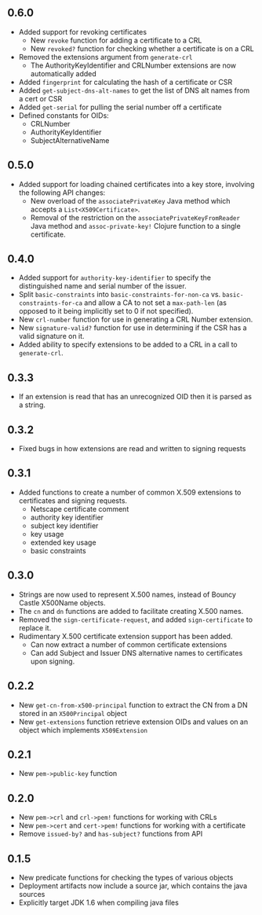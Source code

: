 ## 0.6.0
 * Added support for revoking certificates
   * New `revoke` function for adding a certificate to a CRL
   * New `revoked?` function for checking whether a certificate is on a CRL
 * Removed the extensions argument from `generate-crl`
   * The AuthorityKeyIdentifier and CRLNumber extensions are now automatically added
 * Added `fingerprint` for calculating the hash of a certificate or CSR
 * Added `get-subject-dns-alt-names` to get the list of DNS alt names from a cert or CSR
 * Added `get-serial` for pulling the serial number off a certificate
 * Defined constants for OIDs:
   * CRLNumber
   * AuthorityKeyIdentifier
   * SubjectAlternativeName

## 0.5.0
 * Added support for loading chained certificates into a key store, involving the following API changes:
   * New overload of the `associatePrivateKey` Java method which accepts a `List<X509Certificate>`.
   * Removal of the restriction on the `associatePrivateKeyFromReader` Java method and
    `assoc-private-key!` Clojure function to a single certificate.

## 0.4.0
 * Added support for `authority-key-identifier` to specify the distinguished name and serial number of
   the issuer.
 * Split `basic-constraints` into `basic-constraints-for-non-ca` vs. `basic-constraints-for-ca` and allow
   a CA to not set a `max-path-len` (as opposed to it being implicitly set to 0 if not specified).
 * New `crl-number` function for use in generating a CRL Number extension.
 * New `signature-valid?` function for use in determining if the CSR has a valid signature on it.
 * Added ability to specify extensions to be added to a CRL in a call to `generate-crl`.

## 0.3.3
 * If an extension is read that has an unrecognized OID then it is parsed as a string.

## 0.3.2
 * Fixed bugs in how extensions are read and written to signing requests

## 0.3.1
 * Added functions to create a number of common X.509 extensions to certificates and signing requests.
    * Netscape certificate comment
    * authority key identifier
    * subject key identifier
    * key usage
    * extended key usage
    * basic constraints 
    
## 0.3.0
 * Strings are now used to represent X.500 names, instead of Bouncy Castle X500Name objects.
 * The `cn` and `dn` functions are added to facilitate creating X.500 names.
 * Removed the `sign-certificate-request`, and added `sign-certificate` to replace it. 
 * Rudimentary X.500 certificate extension support has been added.
    * Can now extract a number of common certificate extensions
    * Can add Subject and Issuer DNS alternative names to certificates upon signing.

## 0.2.2
 * New `get-cn-from-x500-principal` function to extract the CN from a DN stored in an `X500Principal` object
 * New `get-extensions` function retrieve extension OIDs and values on an object which implements `X509Extension`  

## 0.2.1
 * New `pem->public-key` function

## 0.2.0
 * New `pem->crl` and `crl->pem!` functions for working with CRLs
 * New `pem->cert` and `cert->pem!` functions for working with a certificate
 * Remove `issued-by?` and `has-subject?` functions from API

## 0.1.5
 * New predicate functions for checking the types of various objects
 * Deployment artifacts now include a source jar, which contains the java sources
 * Explicitly target JDK 1.6 when compiling java files
